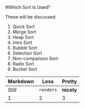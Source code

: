 #Which Sort Is Used?

These will be discussed:
1.  Quick Sort
2.  Merge Sort
3.  Heap Sort
4.  Intro Sort
5.  Bubble Sort
6.  Selection Sort
7.  Non-comparison Sort: 
8.  Radix Sort
9.  Bucket Sort

Markdown | Less | Pretty
--- | --- | ---
*Still* | `renders` | **nicely**
1 | 2 | 3
